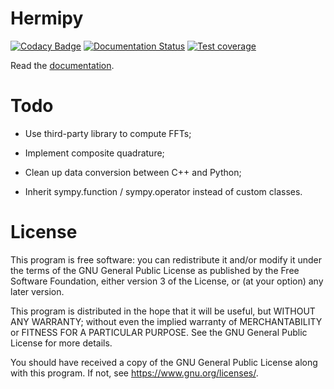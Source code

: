 # Hermipy

[![Codacy Badge](https://api.codacy.com/project/badge/Grade/a1588a65d35340959ecb5ca500e14121)](https://app.codacy.com/app/urbainvaes/hermipy?utm_source=github.com&utm_medium=referral&utm_content=urbainvaes/hermipy&utm_campaign=Badge_Grade_Dashboard)
[![Documentation Status](https://readthedocs.org/projects/hermipy/badge/?version=latest)](https://hermipy.readthedocs.io/en/latest/?badge=latest)
[![Test coverage](./tests/.coverage.svg)](./tests/.coverage)

Read the [documentation](https://hermipy.readthedocs.io/en/latest/).

# Todo

- Use third-party library to compute FFTs;

- Implement composite quadrature;

- Clean up data conversion between C++ and Python;

- Inherit sympy.function / sympy.operator instead of custom classes.

# License

This program is free software: you can redistribute it and/or modify
it under the terms of the GNU General Public License as published by
the Free Software Foundation, either version 3 of the License, or
(at your option) any later version.

This program is distributed in the hope that it will be useful,
but WITHOUT ANY WARRANTY; without even the implied warranty of
MERCHANTABILITY or FITNESS FOR A PARTICULAR PURPOSE. See the
GNU General Public License for more details.

You should have received a copy of the GNU General Public License
along with this program. If not, see <https://www.gnu.org/licenses/>.
